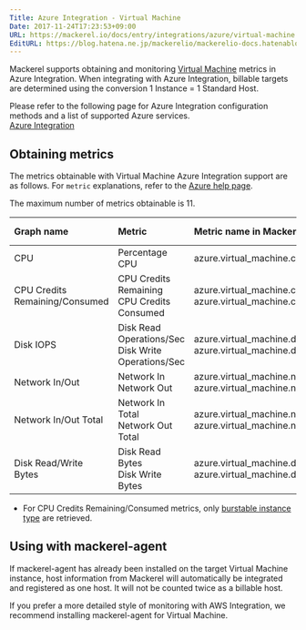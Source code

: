 ```yaml
---
Title: Azure Integration - Virtual Machine
Date: 2017-11-24T17:23:53+09:00
URL: https://mackerel.io/docs/entry/integrations/azure/virtual-machine
EditURL: https://blog.hatena.ne.jp/mackerelio/mackerelio-docs.hatenablog.mackerel.io/atom/entry/8599973812320734054
---
```


Mackerel supports obtaining and monitoring <a href="https://azure.microsoft.com/ja-jp/services/virtual-machines/" target="_blank">Virtual Machine</a> metrics in Azure Integration. When integrating with Azure Integration, billable targets are determined using the conversion 1 Instance = 1 Standard Host.

Please refer to the following page for Azure Integration configuration methods and a list of supported Azure services. <br>
<a href="https://mackerel.io/ja/docs/entry/integrations/azure">Azure Integration</a>

## Obtaining metrics

The metrics obtainable with Virtual Machine Azure Integration support are as follows. For `metric` explanations, refer to the <a href="https://docs.microsoft.com/azure/monitoring-and-diagnostics/monitoring-supported-metrics#a-namemicrosoftcomputevirtualmachinesamicrosoftcomputevirtualmachines" target="_blank">Azure help page</a>.

The maximum number of metrics obtainable is 11.

|Graph name|Metric|Metric name in Mackerel|Unit|Aggregation Type|
|:---|:---|:---|:---|:---|
|CPU|Percentage CPU|azure.virtual_machine.cpu.percent|percentage|Average|
|CPU Credits Remaining/Consumed|CPU Credits Remaining<br>CPU Credits Consumed|azure.virtual_machine.cpu_credits.remaining<br>azure.virtual_machine.cpu_credits.consumed|float|Average|
|Disk IOPS|Disk Read Operations/Sec<br>Disk Write Operations/Sec|azure.virtual_machine.disk_iops.read<br>azure.virtual_machine.disk_iops.write|iops|Average|
|Network In/Out|Network In<br>Network Out|azure.virtual_machine.network.in<br>azure.virtual_machine.network.out|bytes|Total|
|Network In/Out Total|Network In Total<br>Network Out Total|azure.virtual_machine.network_total.in<br>azure.virtual_machine.network_total.out|bytes|Total|
|Disk Read/Write Bytes|Disk Read Bytes<br>Disk Write Bytes|azure.virtual_machine.disk.read<br>azure.virtual_machine.disk.write|bytes|Total|

- For CPU Credits Remaining/Consumed metrics, only [burstable instance type](https://azure.microsoft.com/en-us/blog/introducing-b-series-our-new-burstable-vm-size/) are retrieved.

## Using with mackerel-agent 

If mackerel-agent has already been installed on the target Virtual Machine instance, host information from Mackerel will automatically be integrated and registered as one host. It will not be counted twice as a billable host.

If you prefer a more detailed style of monitoring with AWS Integration, we recommend installing mackerel-agent for Virtual Machine.
